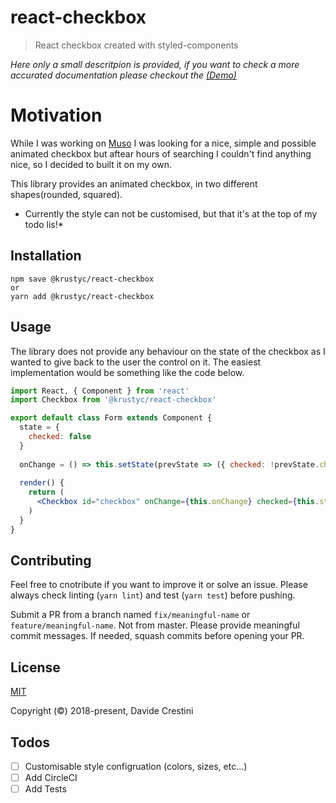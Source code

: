 # react-checkbox
> React checkbox created with styled-components

*Here only a small descritpion is provided, if you want to check a more accurated documentation please checkout the [(Demo)](https://krustyc.github.io/react-checkbox/)*
  

# Motivation
While I was working on [Muso](https://gomuso.io/) I was looking for a nice, simple and possible animated checkbox but aftear hours of searching I couldn't find anything nice, so I decided to built it on my own.

This library provides an animated checkbox, in two different shapes(rounded, squared).

* Currently the style can not be customised, but that it's at the top of my todo lis!*

## Installation
```
npm save @krustyc/react-checkbox
or
yarn add @krustyc/react-checkbox
```

## Usage
The library does not provide any behaviour on the state of the checkbox as I wanted to give back to the user the control on it. The easiest implementation would be something like the code below.

```jsx
import React, { Component } from 'react'
import Checkbox from '@krustyc/react-checkbox'

export default class Form extends Component {
  state = {
    checked: false
  }
  
  onChange = () => this.setState(prevState => ({ checked: !prevState.checked })
  
  render() {
    return (
      <Checkbox id="checkbox" onChange={this.onChange} checked={this.state.checked} />
    )
  }
}
```

## Contributing
Feel free to cnotribute if you want to improve it or solve an issue.
Please always check linting (`yarn lint`) and test (`yarn test`) before pushing.

Submit a PR from a branch named `fix/meaningful-name` or `feature/meaningful-name`. Not from master.
Please provide meaningful commit messages. If needed, squash commits before opening your PR.

## License

[MIT](http://opensource.org/licenses/MIT)

Copyright (©) 2018-present, Davide Crestini

## Todos
- [ ] Customisable style configruation (colors, sizes, etc...)
- [ ] Add CircleCI
- [ ] Add Tests
